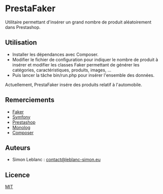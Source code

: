 PrestaFaker
===========

Utilitaire permettant d'insérer un grand nombre de produit aléatoirement dans Prestashop.

Utilisation
-----------

* Installer les dépendances avec Composer.
* Modifier le fichier de configuration pour indiquer le nombre de produit à insérer et modifier les classes Faker permettant de générer les catégories, caractéristiques, produits, images, ...
* Puis lancer la tâche bin/run.php pour insérer l'ensemble des données.

Actuellement, PrestaFaker insére des produits relatif à l'automobile.

Remerciements
-------------

* [Faker](https://github.com/fzaninotto/Faker)
* [Symfony](http://symfony.com/)
* [Prestashop](http://www.prestashop.com/fr/)
* [Monolog](https://github.com/Seldaek/monolog)
* [Composer](https://getcomposer.org/)

Auteurs
-------

* Simon Leblanc : contact@leblanc-simon.eu

Licence
-------

[MIT](http://opensource.org/licenses/MIT)
